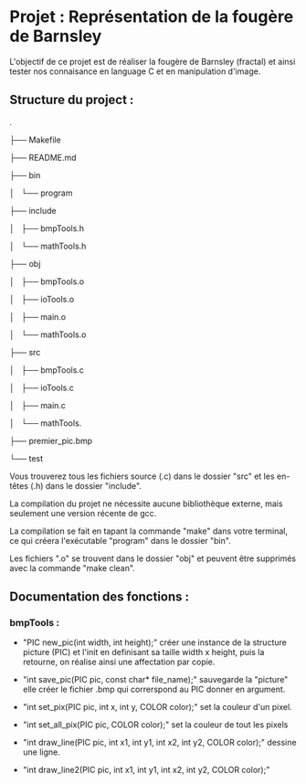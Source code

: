 # Projet : Représentation de la fougère de Barnsley

L'objectif de ce projet est de réaliser la fougère de Barnsley (fractal) et ainsi tester nos connaisance en language C et en manipulation d'image.

## Structure du project :

.

├── Makefile

├── README.md

├── bin

│   └── program

├── include

│   ├── bmpTools.h

│   └── mathTools.h

├── obj

│   ├── bmpTools.o

│   ├── ioTools.o

│   ├── main.o

│   └── mathTools.o

├── src

│   ├── bmpTools.c

│   ├── ioTools.c

│   ├── main.c

│   └── mathTools.

├── premier_pic.bmp

└── test

Vous trouverez tous les fichiers source (.c) dans le dossier "src" et les en-têtes (.h) dans le dossier "include".

La compilation du projet ne nécessite aucune bibliothèque externe, mais seulement une version récente de gcc.

La compilation se fait en tapant la commande "make" dans votre terminal, ce qui créera l'exécutable "program" dans le dossier "bin".

Les fichiers ".o" se trouvent dans le dossier "obj" et peuvent être supprimés avec la commande "make clean".


## Documentation des fonctions :

### bmpTools :

- "PIC new_pic(int width, int height);" créer une instance de la structure picture (PIC) et l'init en definisant sa taille width x height, puis la retourne, on réalise ainsi une affectation par copie.

- "int save_pic(PIC pic, const char* file_name);" sauvegarde la "picture" elle créer le fichier .bmp qui correrspond au PIC donner en argument.
  
- "int set_pix(PIC pic, int x, int y, COLOR color);" set la couleur d'un pixel.
  
- "int set_all_pix(PIC pic, COLOR color);" set la couleur de tout les pixels
  
- "int draw_line(PIC pic, int x1, int y1, int x2, int y2, COLOR color);" dessine une ligne.
  
- "int draw_line2(PIC pic, int x1, int y1, int x2, int y2, COLOR color);"




